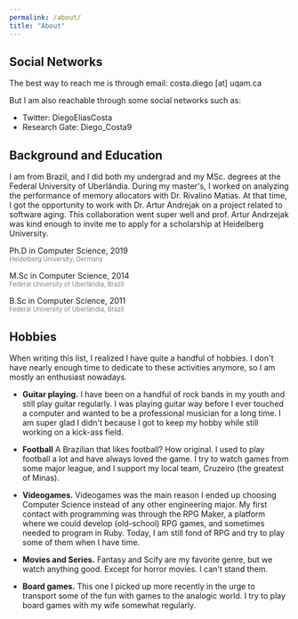 ```yaml
---
permalink: /about/
title: "About"
---
```


## Social Networks

The best way to reach me is through email: costa.diego [at] uqam.ca
  
But I am also reachable through some social networks such as:
- Twitter: DiegoEliasCosta 
- Research Gate: Diego_Costa9


## Background and Education

I am from Brazil, and I did both my undergrad and my MSc. degrees at the Federal University of Uberlândia. 
During my master's, I worked on analyzing the performance of memory allocators with Dr. Rivalino Matias. 
At that time, I got the opportunity to work with Dr. Artur Andrejak on a project related to software aging. 
This collaboration went super well and prof. Artur Andrzejak was kind enough to invite me to apply for a scholarship at Heidelberg University. 

<i class="fa fa-graduation-cap"></i> Ph.D in Computer Science, 2019
<br> <span style="color:gray; font-size:.8em;"> Heidelberg University, Germany </span>

<i class="fa fa-graduation-cap"></i> M.Sc in Computer Science, 2014
<br> <span style="color:gray; font-size:.8em;"> Federal University of Uberlândia, Brazil </span>

<i class="fa fa-graduation-cap"></i> B.Sc in Computer Science, 2011
<br> <span style="color:gray; font-size:.8em;"> Federal University of Uberlândia, Brazil </span>



## Hobbies

When writing this list, I realized I have quite a handful of hobbies. 
I don't have nearly enough time to dedicate to these activities anymore, so I am mostly an enthusiast nowadays. 

- **Guitar playing.** I have been on a handful of rock bands in my youth and still play guitar regularly. I was playing guitar way before I ever touched a computer and wanted to be a professional musician for a long time. I am super glad I didn't because I got to keep my hobby while still working on a kick-ass field. 

- **Football** A Brazilian that likes football? How original. I used to play football a lot and have always loved the game. I try to watch games from some major league, and I support my local team, Cruzeiro (the greatest of Minas).
  
- **Videogames.** Videogames was the main reason I ended up choosing Computer Science instead of any other engineering major. My first contact with programming was through the RPG Maker, a platform where we could develop (old-school) RPG games, and sometimes needed to program in Ruby. Today, I am still fond of RPG and try to play some of them when I have time.

- **Movies and Series.** Fantasy and Scify are my favorite genre, but we watch anything good. Except for horror movies. I can't stand them. 

- **Board games.** This one I picked up more recently in the urge to transport some of the fun with games to the analogic world. I try to play board games with my wife somewhat regularly. 